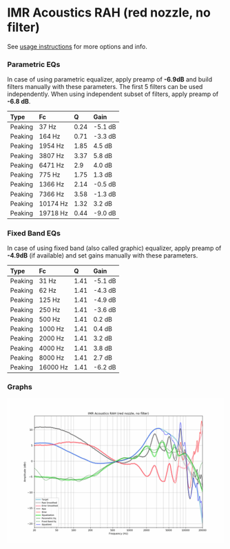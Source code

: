 # IMR Acoustics RAH (red nozzle, no filter)
See [usage instructions](https://github.com/jaakkopasanen/AutoEq#usage) for more options and info.

### Parametric EQs
In case of using parametric equalizer, apply preamp of **-6.9dB** and build filters manually
with these parameters. The first 5 filters can be used independently.
When using independent subset of filters, apply preamp of **-6.8 dB**.

| Type    | Fc       |    Q | Gain    |
|:--------|:---------|:-----|:--------|
| Peaking | 37 Hz    | 0.24 | -5.1 dB |
| Peaking | 164 Hz   | 0.71 | -3.3 dB |
| Peaking | 1954 Hz  | 1.85 | 4.5 dB  |
| Peaking | 3807 Hz  | 3.37 | 5.8 dB  |
| Peaking | 6471 Hz  | 2.9  | 4.0 dB  |
| Peaking | 775 Hz   | 1.75 | 1.3 dB  |
| Peaking | 1366 Hz  | 2.14 | -0.5 dB |
| Peaking | 7366 Hz  | 3.58 | -1.3 dB |
| Peaking | 10174 Hz | 1.32 | 3.2 dB  |
| Peaking | 19718 Hz | 0.44 | -9.0 dB |

### Fixed Band EQs
In case of using fixed band (also called graphic) equalizer, apply preamp of **-4.9dB**
(if available) and set gains manually with these parameters.

| Type    | Fc       |    Q | Gain    |
|:--------|:---------|:-----|:--------|
| Peaking | 31 Hz    | 1.41 | -5.1 dB |
| Peaking | 62 Hz    | 1.41 | -4.3 dB |
| Peaking | 125 Hz   | 1.41 | -4.9 dB |
| Peaking | 250 Hz   | 1.41 | -3.6 dB |
| Peaking | 500 Hz   | 1.41 | 0.2 dB  |
| Peaking | 1000 Hz  | 1.41 | 0.4 dB  |
| Peaking | 2000 Hz  | 1.41 | 3.2 dB  |
| Peaking | 4000 Hz  | 1.41 | 3.8 dB  |
| Peaking | 8000 Hz  | 1.41 | 2.7 dB  |
| Peaking | 16000 Hz | 1.41 | -6.2 dB |

### Graphs
![](./IMR%20Acoustics%20RAH%20(red%20nozzle,%20no%20filter).png)